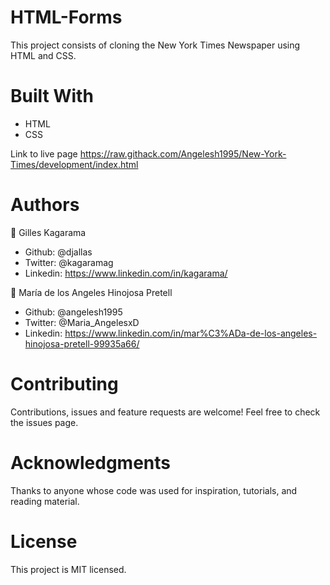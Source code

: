 # HTML-Forms
This project consists of cloning the New York Times Newspaper using HTML and CSS.

# Built With
- HTML
- CSS

Link to live page
https://raw.githack.com/Angelesh1995/New-York-Times/development/index.html

# Authors
👤 Gilles Kagarama

- Github: @djallas
- Twitter: @kagaramag
- Linkedin: https://www.linkedin.com/in/kagarama/


👤 María de los Angeles Hinojosa Pretell

- Github: @angelesh1995
- Twitter: @Maria_AngelesxD
- Linkedin: https://www.linkedin.com/in/mar%C3%ADa-de-los-angeles-hinojosa-pretell-99935a66/

# Contributing
Contributions, issues and feature requests are welcome!
Feel free to check the issues page.

# Acknowledgments
Thanks to anyone whose code was used for inspiration, tutorials, and reading material.


# License
This project is MIT licensed.
